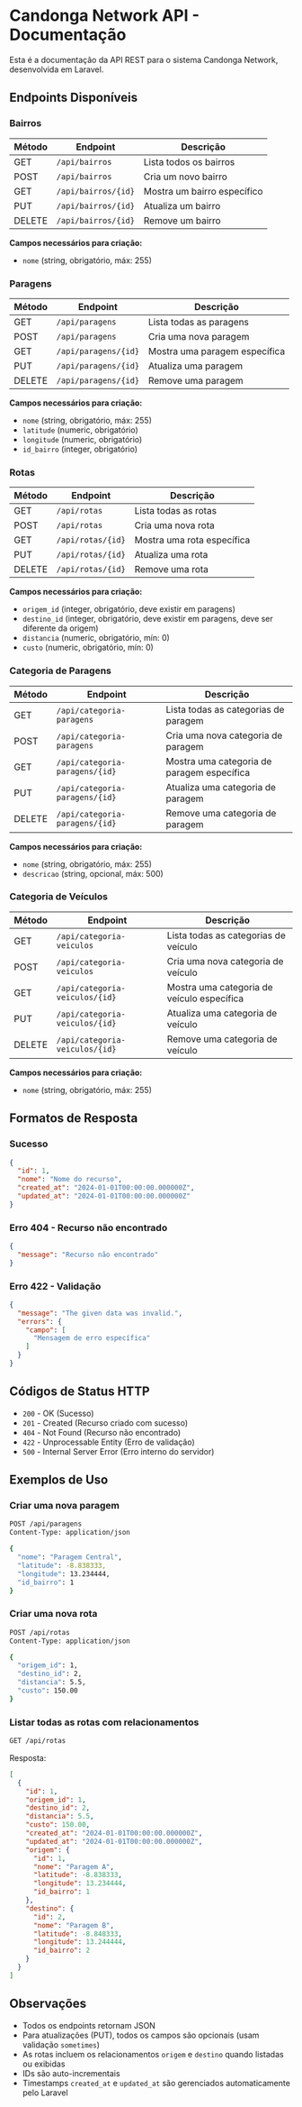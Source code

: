 # Candonga Network API - Documentação

Esta é a documentação da API REST para o sistema Candonga Network, desenvolvida em Laravel.

## Endpoints Disponíveis

### Bairros

| Método | Endpoint | Descrição |
|--------|----------|-----------|
| GET | `/api/bairros` | Lista todos os bairros |
| POST | `/api/bairros` | Cria um novo bairro |
| GET | `/api/bairros/{id}` | Mostra um bairro específico |
| PUT | `/api/bairros/{id}` | Atualiza um bairro |
| DELETE | `/api/bairros/{id}` | Remove um bairro |

**Campos necessários para criação:**
- `nome` (string, obrigatório, máx: 255)

### Paragens

| Método | Endpoint | Descrição |
|--------|----------|-----------|
| GET | `/api/paragens` | Lista todas as paragens |
| POST | `/api/paragens` | Cria uma nova paragem |
| GET | `/api/paragens/{id}` | Mostra uma paragem específica |
| PUT | `/api/paragens/{id}` | Atualiza uma paragem |
| DELETE | `/api/paragens/{id}` | Remove uma paragem |

**Campos necessários para criação:**
- `nome` (string, obrigatório, máx: 255)
- `latitude` (numeric, obrigatório)
- `longitude` (numeric, obrigatório)
- `id_bairro` (integer, obrigatório)

### Rotas

| Método | Endpoint | Descrição |
|--------|----------|-----------|
| GET | `/api/rotas` | Lista todas as rotas |
| POST | `/api/rotas` | Cria uma nova rota |
| GET | `/api/rotas/{id}` | Mostra uma rota específica |
| PUT | `/api/rotas/{id}` | Atualiza uma rota |
| DELETE | `/api/rotas/{id}` | Remove uma rota |

**Campos necessários para criação:**
- `origem_id` (integer, obrigatório, deve existir em paragens)
- `destino_id` (integer, obrigatório, deve existir em paragens, deve ser diferente da origem)
- `distancia` (numeric, obrigatório, mín: 0)
- `custo` (numeric, obrigatório, mín: 0)

### Categoria de Paragens

| Método | Endpoint | Descrição |
|--------|----------|-----------|
| GET | `/api/categoria-paragens` | Lista todas as categorias de paragem |
| POST | `/api/categoria-paragens` | Cria uma nova categoria de paragem |
| GET | `/api/categoria-paragens/{id}` | Mostra uma categoria de paragem específica |
| PUT | `/api/categoria-paragens/{id}` | Atualiza uma categoria de paragem |
| DELETE | `/api/categoria-paragens/{id}` | Remove uma categoria de paragem |

**Campos necessários para criação:**
- `nome` (string, obrigatório, máx: 255)
- `descricao` (string, opcional, máx: 500)

### Categoria de Veículos

| Método | Endpoint | Descrição |
|--------|----------|-----------|
| GET | `/api/categoria-veiculos` | Lista todas as categorias de veículo |
| POST | `/api/categoria-veiculos` | Cria uma nova categoria de veículo |
| GET | `/api/categoria-veiculos/{id}` | Mostra uma categoria de veículo específica |
| PUT | `/api/categoria-veiculos/{id}` | Atualiza uma categoria de veículo |
| DELETE | `/api/categoria-veiculos/{id}` | Remove uma categoria de veículo |

**Campos necessários para criação:**
- `nome` (string, obrigatório, máx: 255)

## Formatos de Resposta

### Sucesso
```json
{
  "id": 1,
  "nome": "Nome do recurso",
  "created_at": "2024-01-01T00:00:00.000000Z",
  "updated_at": "2024-01-01T00:00:00.000000Z"
}
```

### Erro 404 - Recurso não encontrado
```json
{
  "message": "Recurso não encontrado"
}
```

### Erro 422 - Validação
```json
{
  "message": "The given data was invalid.",
  "errors": {
    "campo": [
      "Mensagem de erro específica"
    ]
  }
}
```

## Códigos de Status HTTP

- `200` - OK (Sucesso)
- `201` - Created (Recurso criado com sucesso)
- `404` - Not Found (Recurso não encontrado)
- `422` - Unprocessable Entity (Erro de validação)
- `500` - Internal Server Error (Erro interno do servidor)

## Exemplos de Uso

### Criar uma nova paragem
```bash
POST /api/paragens
Content-Type: application/json

{
  "nome": "Paragem Central",
  "latitude": -8.838333,
  "longitude": 13.234444,
  "id_bairro": 1
}
```

### Criar uma nova rota
```bash
POST /api/rotas
Content-Type: application/json

{
  "origem_id": 1,
  "destino_id": 2,
  "distancia": 5.5,
  "custo": 150.00
}
```

### Listar todas as rotas com relacionamentos
```bash
GET /api/rotas
```

Resposta:
```json
[
  {
    "id": 1,
    "origem_id": 1,
    "destino_id": 2,
    "distancia": 5.5,
    "custo": 150.00,
    "created_at": "2024-01-01T00:00:00.000000Z",
    "updated_at": "2024-01-01T00:00:00.000000Z",
    "origem": {
      "id": 1,
      "nome": "Paragem A",
      "latitude": -8.838333,
      "longitude": 13.234444,
      "id_bairro": 1
    },
    "destino": {
      "id": 2,
      "nome": "Paragem B", 
      "latitude": -8.848333,
      "longitude": 13.244444,
      "id_bairro": 2
    }
  }
]
```

## Observações

- Todos os endpoints retornam JSON
- Para atualizações (PUT), todos os campos são opcionais (usam validação `sometimes`)
- As rotas incluem os relacionamentos `origem` e `destino` quando listadas ou exibidas
- IDs são auto-incrementais
- Timestamps `created_at` e `updated_at` são gerenciados automaticamente pelo Laravel
